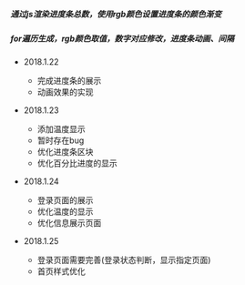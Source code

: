##### 通过js渲染进度条总数，使用rgb颜色设置进度条的颜色渐变
##### for遍历生成，rgb颜色取值，数字对应修改，进度条动画、间隔

+ 2018.1.22
    - 完成进度条的展示 
    - 动画效果的实现

+ 2018.1.23
    - 添加温度显示
    - 暂时存在bug    
    - 优化进度条区块
    - 优化百分比进度的显示

+ 2018.1.24
    - 登录页面的展示
    - 优化温度的显示
    - 优化信息展示页面    

+ 2018.1.25
    - 登录页面需要完善(登录状态判断，显示指定页面)
    - 首页样式优化    